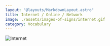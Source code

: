 ```yaml
---
layout: "@layouts/MarkdownLayout.astro"
title: Internet / Online / Network
image: ./assets/images-of-signs/internet.gif
category: Vocabulary
---
```


![Internet](@signs/internet.gif)
